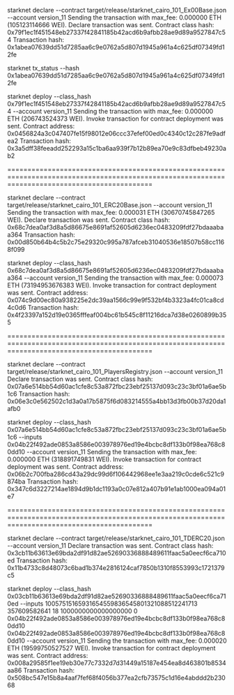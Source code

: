 starknet declare --contract target/release/starknet_cairo_101_Ex00Base.json --account version_11
Sending the transaction with max_fee: 0.000000 ETH (105123114666 WEI).
Declare transaction was sent.
Contract class hash: 0x79f1ec1f451548eb27337f42841185b42acd6b9afbb28ae9d89a9527847c54
Transaction hash: 0x1abea07639dd51d7285aa6c9e0762a5d807d1945a961a4c625df07349fd12fe

starknet tx_status --hash 0x1abea07639dd51d7285aa6c9e0762a5d807d1945a961a4c625df07349fd12fe

starknet deploy --class_hash 0x79f1ec1f451548eb27337f42841185b42acd6b9afbb28ae9d89a9527847c54 --account version_11
Sending the transaction with max_fee: 0.000000 ETH (206743524373 WEI).
Invoke transaction for contract deployment was sent.
Contract address: 0x0456824a3c047407fe15f98012e06ccc37efef00ed0c4340c12c287fe9adfea2
Transaction hash: 0x3a5dff38feeadd252293a15c1ba6aa939f7b12b89ea70e9c83dfbeb49230ab2

================================================================================================================================================

starknet declare --contract target/release/starknet_cairo_101_ERC20Base.json --account version_11
Sending the transaction with max_fee: 0.000031 ETH (30670745847265 WEI).
Declare transaction was sent.
Contract class hash: 0x68c7dea0af3d8a5d86675e8691af52605d6236ec0483209fdf27bdaaabaa364
Transaction hash: 0x00d850b64b4c5b2c75e29320c995a787afceb31040536e18507b58cc1168f099

starknet deploy --class_hash 0x68c7dea0af3d8a5d86675e8691af52605d6236ec0483209fdf27bdaaabaa364 --account version_11
Sending the transaction with max_fee: 0.000073 ETH (73194953676383 WEI).
Invoke transaction for contract deployment was sent.
Contract address: 0x074c9d00ec80a938225e2dc39aa1566c99e9f532bf4b3323a4fc01ca8cd4c0d6
Transaction hash: 0x4f23397a152d19e0365fffeaf004bc61b545c8f11216dca7d38e0260899b355

================================================================================================================================================

starknet declare --contract target/release/starknet_cairo_101_PlayersRegistry.json --account version_11
Declare transaction was sent.
Contract class hash: 0x07a6e514bb54d60ac1cfe8c53a872fbc23ebf25137d093c23c3bf01a6ae5b1c6
Transaction hash: 0x06e3c0e562502c1d3a0a17b5875f6d083214555a4bb13d3fb00b37d20da1afb0

starknet deploy --class_hash 0x07a6e514bb54d60ac1cfe8c53a872fbc23ebf25137d093c23c3bf01a6ae5b1c6 --inputs 0x04b22f492ade0853a8586e003978976ed19e4bcbc8df133b0f98ea768c80dd10 --account version_11
Sending the transaction with max_fee: 0.000000 ETH (318891749831 WEI).
Invoke transaction for contract deployment was sent.
Contract address: 0x06b2c700fba286cd43a29dc99d6f106442968ee1e3aa219c0cde6c521c9874ba
Transaction hash: 0x347c6d3227214ae1894d9b1dc1193a0c07e812a407b91e1ab1000ea094a01e7

================================================================================================================================================

starknet declare --contract target/release/starknet_cairo_101_TDERC20.json --account version_11
Declare transaction was sent.
Contract class hash: 0x3cb11b63613e69bda2df91d82ae52690336888489611faac5a0eecf6ca710ed
Transaction hash: 0x11b4733c8d48073c6bad1b374e2816124caf7850b1310f8553993c1721379c5

starknet deploy --class_hash 0x03cb11b63613e69bda2df91d82ae52690336888489611faac5a0eecf6ca710ed --inputs 10057515165931654559836545801321088512241713 357609582641 18 1000000000000000000 0 0x04b22f492ade0853a8586e003978976ed19e4bcbc8df133b0f98ea768c80dd10 0x04b22f492ade0853a8586e003978976ed19e4bcbc8df133b0f98ea768c80dd10 --account version_11
Sending the transaction with max_fee: 0.000020 ETH (19599750527527 WEI).
Invoke transaction for contract deployment was sent.
Contract address: 0x008a29585f1ee19eb30e77c7332d7d31449a15187e454ea8d463801b8534aa86
Transaction hash: 0x508bc547e15b8a4aaf7fef68f4056b377ea2cfb73575c1d16e4abddd2b23068


